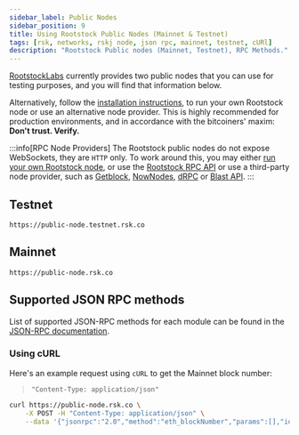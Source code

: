 ```yaml
---
sidebar_label: Public Nodes
sidebar_position: 9
title: Using Rootstock Public Nodes (Mainnet & Testnet)
tags: [rsk, networks, rskj node, json rpc, mainnet, testnet, cURl]
description: "Rootstock Public nodes (Mainnet, Testnet), RPC Methods."
---
```


[RootstockLabs](https://www.rootstocklabs.com/) currently provides two public nodes that you can use
for testing purposes, and you will find that information below.

Alternatively, follow the [installation instructions](/node-operators/setup/installation/),
to run your own Rootstock node or use an alternative node provider.
This is highly recommended for production environments,
and in accordance with the bitcoiners' maxim: **Don't trust. Verify.**

:::info[RPC Node Providers]
The Rootstock public nodes do not expose WebSockets, they are `HTTP` only.
To work around this, you may either [run your own Rootstock node](/node-operators/setup/node-runner/), or use the [Rootstock RPC API](/developers/rpc-api/rootstock/setup/) or use a third-party node provider, such as [Getblock](https://getblock.io/nodes/rsk/), [NowNodes](https://nownodes.io/nodes/rsk), [dRPC](https://drpc.org/chainlist/rootstock?utm_source=docs&utm_medium=rootstock) or [Blast API](https://blastapi.io/).
:::

## Testnet

```text
https://public-node.testnet.rsk.co
```

## Mainnet

```text
https://public-node.rsk.co
```

## Supported JSON RPC methods

List of supported JSON-RPC methods for each module can be found in the [JSON-RPC documentation](/node-operators/json-rpc/methods/).

### Using cURL

Here's an example request using `cURL` to get the Mainnet block number:

> `"Content-Type: application/json"`

```bash
curl https://public-node.rsk.co \
    -X POST -H "Content-Type: application/json" \
    --data '{"jsonrpc":"2.0","method":"eth_blockNumber","params":[],"id":1}'
```